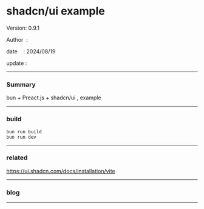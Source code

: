 ﻿# shadcn/ui example

 Version: 0.9.1

 Author  :

 date    : 2024/08/19 

 update  :

***
### Summary

bun + Preact.js + shadcn/ui , example

***
### build

```
bun run build
bun run dev
```


***
### related

https://ui.shadcn.com/docs/installation/vite

***
### blog 

***

